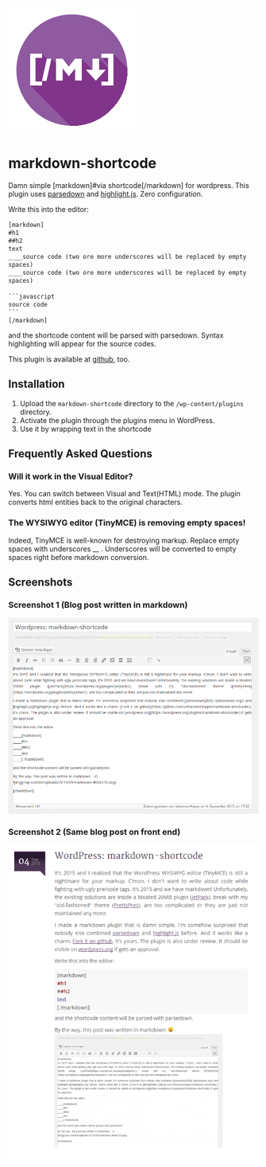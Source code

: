 ![banner](icon-256x256.png)

# markdown-shortcode

Damn simple [markdown]#via shortcode[/markdown] for wordpress.
This plugin uses [parsedown](http://parsedown.org/) and [highlight.js](http://highlightjs.org). Zero configuration.

Write this into the editor:

    [markdown]  
    #h1  
    ##h2  
    text  
    ____source code (two ore more underscores will be replaced by empty spaces)  
    ____source code (two ore more underscores will be replaced by empty spaces)  
    
    ```javascript
    source code
    ```
    [/markdown]

and the shortcode content will be parsed with parsedown. Syntax highlighting will appear for the source codes. 

This plugin is available at [github](https://github.com/JohannesHoppe/markdown-shortcode), too. 

## Installation
1. Upload the `markdown-shortcode` directory to the `/wp-content/plugins` directory.
2. Activate the plugin through the plugins menu in WordPress.
3. Use it by wrapping text in the shortcode

## Frequently Asked Questions
### Will it work in the Visual Editor?

Yes. You can switch between Visual and Text(HTML) mode. The plugin converts html entities back to the original characters.

### The WYSIWYG editor (TinyMCE) is removing empty spaces!

Indeed, TinyMCE is well-known for destroying markup. Replace empty spaces with underscores __ .
Underscores will be converted to empty spaces right before markdown conversion.


## Screenshots ##

### Screenshot 1 (Blog post written in markdown)
![screenshot 1](screenshot-1.png)


### Screenshot 2 (Same blog post on front end)
![screenshot 2](screenshot-2.png)
 